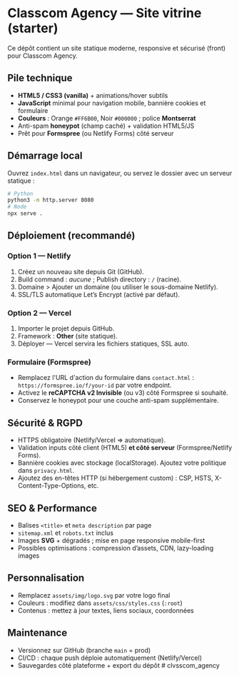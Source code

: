 
# Classcom Agency — Site vitrine (starter)

Ce dépôt contient un site statique moderne, responsive et sécurisé (front) pour Classcom Agency.

## Pile technique
- **HTML5 / CSS3 (vanilla)** + animations/hover subtils
- **JavaScript** minimal pour navigation mobile, bannière cookies et formulaire
- **Couleurs** : Orange `#FF6B00`, Noir `#000000` ; police **Montserrat**
- Anti-spam **honeypot** (champ caché) + validation HTML5/JS
- Prêt pour **Formspree** (ou Netlify Forms) côté serveur

## Démarrage local
Ouvrez `index.html` dans un navigateur, ou servez le dossier avec un serveur statique :
```bash
# Python
python3 -m http.server 8080
# Node
npx serve .
```

## Déploiement (recommandé)
### Option 1 — Netlify
1. Créez un nouveau site depuis Git (GitHub).
2. Build command : _aucune_ ; Publish directory : `/` (racine).
3. Domaine > Ajouter un domaine (ou utiliser le sous-domaine Netlify).
4. SSL/TLS automatique Let’s Encrypt (activé par défaut).

### Option 2 — Vercel
1. Importer le projet depuis GitHub.
2. Framework : **Other** (site statique).
3. Déployer — Vercel servira les fichiers statiques, SSL auto.

### Formulaire (Formspree)
- Remplacez l'URL d'action du formulaire dans `contact.html` : `https://formspree.io/f/your-id` par votre endpoint.
- Activez le **reCAPTCHA v2 Invisible** (ou v3) côté Formspree si souhaité.
- Conservez le honeypot pour une couche anti-spam supplémentaire.

## Sécurité & RGPD
- HTTPS obligatoire (Netlify/Vercel => automatique).
- Validation inputs côté client (HTML5) **et côté serveur** (Formspree/Netlify Forms).
- Bannière cookies avec stockage (localStorage). Ajoutez votre politique dans `privacy.html`.
- Ajoutez des en-têtes HTTP (si hébergement custom) : CSP, HSTS, X-Content-Type-Options, etc.

## SEO & Performance
- Balises `<title>` et `meta description` par page
- `sitemap.xml` et `robots.txt` inclus
- Images **SVG** + dégradés ; mise en page responsive mobile-first
- Possibles optimisations : compression d’assets, CDN, lazy-loading images

## Personnalisation
- Remplacez `assets/img/logo.svg` par votre logo final
- Couleurs : modifiez dans `assets/css/styles.css` (`:root`)
- Contenus : mettez à jour textes, liens sociaux, coordonnées

## Maintenance
- Versionnez sur GitHub (branche `main` = prod)
- CI/CD : chaque push déploie automatiquement (Netlify/Vercel)
- Sauvegardes côté plateforme + export du dépôt
#   c l v s s c o m _ a g e n c y  
 